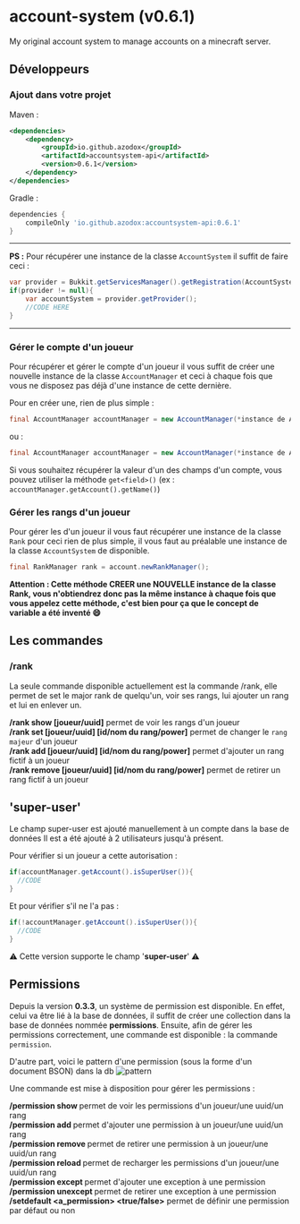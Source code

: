 # account-system (v0.6.1)
My original account system to manage accounts on a minecraft server.

## Développeurs

### Ajout dans votre projet

Maven :
```xml
<dependencies>
    <dependency>
        <groupId>io.github.azodox</groupId>
        <artifactId>accountsystem-api</artifactId>
        <version>0.6.1</version>
    </dependency>
</dependencies>
```
Gradle :
```groovy
dependencies {
    compileOnly 'io.github.azodox:accountsystem-api:0.6.1'
}
```
---

**PS :** Pour récupérer une instance de la classe `AccountSystem` il suffit de faire ceci :

```java
var provider = Bukkit.getServicesManager().getRegistration(AccountSystem.class);
if(provider != null){
    var accountSystem = provider.getProvider();
    //CODE HERE
}
```

---

### Gérer le compte d'un joueur 
Pour récupérer et gérer le compte d'un joueur il vous suffit de créer une nouvelle instance de la classe `AccountManager` et ceci à chaque fois que vous ne disposez pas déjà d'une instance de cette dernière.

Pour en créer une, rien de plus simple :

```java
final AccountManager accountManager = new AccountManager(*instance de AccountSystem*, *Un objet Player*);
```
ou :

```java
final AccountManager accountManager = new AccountManager(*instance de AccountSystem*, *le nom du joueur (String)*, *l'uuid du joueur (String)*);
```

Si vous souhaitez récupérer la valeur d'un des champs d'un compte, vous pouvez utiliser la méthode `get<field>()` (ex : `accountManager.getAccount().getName()`)

### Gérer les rangs d'un joueur

Pour gérer les d'un joueur il vous faut récupérer une instance de la classe `Rank` pour ceci rien de plus simple, il vous faut au préalable une instance de la classe `AccountSystem` de disponible.

```java
final RankManager rank = account.newRankManager();
```

**Attention : Cette méthode CREER une NOUVELLE instance de la classe Rank, vous n'obtiendrez donc pas la même instance à chaque fois que vous appelez cette méthode, c'est bien pour ça que le concept de variable a été inventé :smile:**

## Les commandes

### /rank
La seule commande disponible actuellement est la commande /rank, elle permet de set le major rank de quelqu'un, voir ses rangs, lui ajouter un rang et lui en enlever un.

**/rank show [joueur/uuid]** permet de voir les rangs d'un joueur\
**/rank set [joueur/uuid] [id/nom du rang/power]** permet de changer le `rang majeur` d'un joueur\
**/rank add [joueur/uuid] [id/nom du rang/power]** permet d'ajouter un rang fictif à un joueur\
**/rank remove [joueur/uuid] [id/nom du rang/power]** permet de retirer un rang fictif à un joueur

## 'super-user'

Le champ super-user est ajouté manuellement à un compte dans la base de données
Il est a été ajouté à 2 utilisateurs jusqu'à présent.

Pour vérifier si un joueur a cette autorisation :

```java
if(accountManager.getAccount().isSuperUser()){
  //CODE
}
```

Et pour vérifier s'il ne l'a pas :

```java
if(!accountManager.getAccount().isSuperUser()){
  //CODE
}
```

:warning: Cette version supporte le champ '**super-user**' :warning: 

## Permissions

Depuis la version __0.3.3__, un système de permission est disponible. En effet, celui va être lié à la base de données, il suffit de créer une collection dans la base de données nommée **permissions**. Ensuite, afin de gérer les permissions correctement, une commande est disponible : la commande `permission`.

D'autre part, voici le pattern d'une permission (sous la forme d'un document BSON) dans la db
![pattern](https://i.imgur.com/JdzRJHO.png)

Une commande est mise à disposition pour gérer les permissions :

**/permission show <target>** permet de voir les permissions d'un joueur/une uuid/un rang\
**/permission add <target> <permission>** permet d'ajouter une permission à un joueur/une uuid/un rang\
**/permission remove <target> <permission>** permet de retirer une permission à un joueur/une uuid/un rang\
**/permission reload <target>** permet de recharger les permissions d'un joueur/une uuid/un rang\
**/permission except <target> <permission>** permet d'ajouter une exception à une permission\
**/permission unexcept <target> <permission>** permet de retirer une exception à une permission\
**/setdefault <a_permission> <true/false>** permet de définir une permission par défaut ou non
